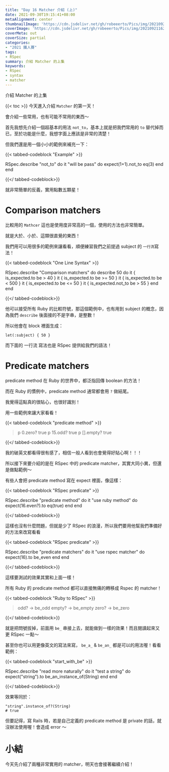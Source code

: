 ```yaml
---
title: "Day 16 Matcher 介紹 (上)"
date: 2021-09-30T19:15:41+08:00
metaAlignment: center
thumbnailImage: 'https://cdn.jsdelivr.net/gh/robeeerto/Pics/img/202109211620030.png'
coverImage: 'https://cdn.jsdelivr.net/gh/robeeerto/Pics/img/202109211620030.png' 
coverMeta: out
coverSize: partial
categories:
- "2021 鐵人賽"
tags:
- RSpec
summary: 介紹 Matcher 的上集
keywords:
- RSpec
- syntax
- matcher
---
```


介紹 Matcher 的上集
<!--more-->
{{< toc >}}
今天進入介紹 `Matcher` 的第一天！

會介紹一些常用，也有可能不常用的東西～

首先我想先介紹一個超基本的用法 `not_to`，基本上就是把我們常用的 `to` 替代掉而已，至於功能是什麼，我想字面上應該是非常的清楚！

但我們還是用一個小小的範例來補充一下：

{{< tabbed-codeblock "Example" >}}
<!-- tab ruby -->
RSpec.describe "not_to" do
  it "will be pass" do
    expect(1+1).not_to eq(3)
  end
end
<!-- endtab -->
{{</ tabbed-codeblock>}}

就非常簡單的反義，實用點數五顆星！

# Comparison matchers

比較用的 `Mathcer` 這也是使用度非常高的一個，使用的方法也非常簡單。

就是大於、小於、這類很直覺的東西！

我們用可以用很多的範例來讓看看，順便練習我們之前提過 subject 的 `一行流`寫法！

{{< tabbed-codeblock "One Line Syntax" >}}
<!-- tab ruby -->
RSpec.describe "Comparison matchers" do
  describe 50 do
    it { is_expected.to be > 40 }
    it { is_expected.to be >= 50 }
    it { is_expected.to be < 500 }
    it { is_expected.to be <= 50 }
    it { is_expected.not_to be > 55 }
  end
end
<!-- endtab -->
{{</ tabbed-codeblock>}}

他可以接受所有 Ruby 的比較符號，那這個範例中，也有用到 subject 的概念，因為我們 `describe` 後面接的不是字串，是整數！

所以他會在 block 裡面生成：

```ruby=
let(:subject) { 50 }
```

而下面的 一行流 寫法也是 RSpec 提供給我們的語法！

# Predicate matchers

predicate method 在 Ruby 的世界中，都泛指回傳 boolean 的方法！

而在 Ruby 的慣例中，predicate method 通常都會用 `?` 做結尾。

我覺得這點真的很貼心，也很好識別！

用一些範例來讓大家看看！

{{< tabbed-codeblock "predicate method" >}}
<!-- tab ruby -->
> p 0.zero?
> true
> p 15.odd?
> true
> p [].empty?
> true
<!-- endtab -->
{{</ tabbed-codeblock>}}

我的破英文都看得很有感了，相信一般人看到也會覺得好貼心啊！！！

所以接下來要介紹的是在 RSpec 中的 predicate matcher，其實大同小異，但還是做點範例～

有些人會把 predicate method 寫在 expect 裡面，像這樣：

{{< tabbed-codeblock "RSpec predicate" >}}
<!-- tab ruby -->
RSpec.describe "predicate method" do
  it "use ruby method" do
    expect(16.even?).to eq(true)
  end
end
<!-- endtab -->
{{</ tabbed-codeblock>}}

這樣也沒有什麼問題，但就是少了 RSpec 的浪漫，所以我們要用他幫我們準備好的方法來改寫看看

{{< tabbed-codeblock "RSpec predicate" >}}
<!-- tab ruby -->
RSpec.describe "predicate matchers" do
  it "use rspec matcher" do
    expect(16).to be_even
  end
end
<!-- endtab -->
{{</ tabbed-codeblock>}}

這樣要測試的效果其實和上面一樣！

所有 Ruby 的 predicate method 都可以直接無痛的轉移成 Rspec 的 matcher！

{{< tabbed-codeblock "Ruby to RSpec" >}}
<!-- tab ruby -->
> odd? -> be_odd
> empty? -> be_empty
> zero? -> be_zero
<!-- endtab -->
{{</ tabbed-codeblock>}}

就是把問號拔掉，前面用 `be_` 串接上去，就能做到一樣的效果！而且閱讀起來又更 RSpec 一點～

甚至你也可以用更像英文的寫法來寫， `be_a_` & `be_an_` 都是可以的用法喔！看看範例：

{{< tabbed-codeblock "start_with_be" >}}
<!-- tab ruby -->
RSpec.describe "read more naturally" do
  it "test a string" do
    expect("string").to be_an_instance_of(String)
  end
end
<!-- endtab -->
{{</ tabbed-codeblock>}}

效果等同於：

```ruby=
"string".instance_of?(String)
# true
```

但要記得，寫 Rails 時，若是自己定義的 predicate method 是 private 的話，就沒辦法使用喔！會造成 error ～

# 小結

今天先介紹了兩種非常實用的 matcher，明天也會接著繼續介紹！





